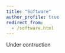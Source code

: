```yaml
---
title: "Software"
author_profile: true
redirect_from: 
  - /software.html
---
```


Under contruction
